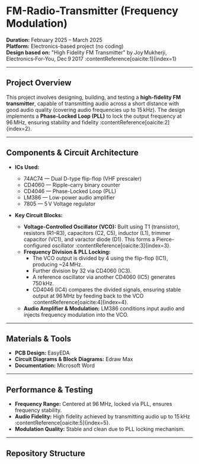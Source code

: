 # FM-Radio-Transmitter (Frequency Modulation)

**Duration:** February 2025 – March 2025  
**Platform:** Electronics-based project (no coding)  
**Design based on:** "High Fidelity FM Transmitter" by Joy Mukherji, Electronics‑For‑You, Dec 9 2017 :contentReference[oaicite:1]{index=1}

---

##  Project Overview

This project involves designing, building, and testing a **high-fidelity FM transmitter**, capable of transmitting audio across a short distance with good audio quality (covering audio frequencies up to 15 kHz). The design implements a **Phase-Locked Loop (PLL)** to lock the output frequency at 96 MHz, ensuring stability and fidelity :contentReference[oaicite:2]{index=2}.

---

## Components & Circuit Architecture

- **ICs Used:**
  - 74AC74 — Dual D-type flip-flop (VHF prescaler)
  - CD4060 — Ripple-carry binary counter
  - CD4046 — Phase-Locked Loop (PLL)
  - LM386 — Low-power audio amplifier
  - 7805 — 5 V Voltage regulator

- **Key Circuit Blocks:**
  - **Voltage-Controlled Oscillator (VCO):** Built using T1 (transistor), resistors (R1–R3), capacitors (C2, C5), inductor (L1), trimmer capacitor (VC1), and varactor diode (D1). This forms a Pierce-configured oscillator :contentReference[oaicite:3]{index=3}.
  - **Frequency Division & PLL Locking:**
    - The VCO output is divided by 4 using the flip-flop (IC1), producing ~24 MHz.
    - Further division by 32 via CD4060 (IC3).
    - A reference oscillator via another CD4060 (IC5) generates 750 kHz.
    - CD4046 (IC4) compares the divided signals, ensuring stable output at 96 MHz by feeding back to the VCO :contentReference[oaicite:4]{index=4}.
  - **Audio Amplifier & Modulation:** LM386 conditions input audio and injects frequency modulation into the VCO.

---

## Materials & Tools

- **PCB Design:** EasyEDA  
- **Circuit Diagrams & Block Diagrams:** Edraw Max  
- **Documentation:** Microsoft Word

---

## Performance & Testing

- **Frequency Range:** Centered at 96 MHz, locked via PLL, ensures frequency stability.
- **Audio Fidelity:** High fidelity achieved by transmitting audio up to 15 kHz :contentReference[oaicite:5]{index=5}.
- **Modulation Quality:** Stable and clean due to PLL locking mechanism.

---

## Repository Structure


